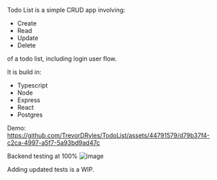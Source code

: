 Todo List is a simple CRUD app involving:

- Create
- Read
- Update
- Delete

of a todo list, including login user flow.

It is build in:

- Typescript
- Node
- Express
- React
- Postgres

Demo:
https://github.com/TrevorDRyles/TodoList/assets/44791579/d79b37f4-c2ca-4997-a5f7-5a93bd9ad47c




Backend testing at 100%
![image](https://github.com/TrevorDRyles/TodoList/assets/44791579/38180f68-e8b5-4f53-a04a-7e7a75b567f1)


Adding updated tests is a WIP.
